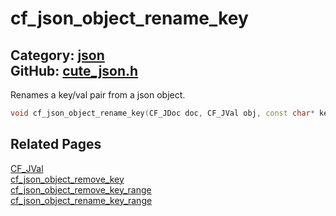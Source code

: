[](../header.md ':include')

# cf_json_object_rename_key

Category: [json](/api_reference?id=json)  
GitHub: [cute_json.h](https://github.com/RandyGaul/cute_framework/blob/master/include/cute_json.h)  
---

Renames a key/val pair from a json object.

```cpp
void cf_json_object_rename_key(CF_JDoc doc, CF_JVal obj, const char* key, const char* rename);
```

## Related Pages

[CF_JVal](/json/cf_jval.md)  
[cf_json_object_remove_key](/json/cf_json_object_remove_key.md)  
[cf_json_object_remove_key_range](/json/cf_json_object_remove_key_range.md)  
[cf_json_object_rename_key_range](/json/cf_json_object_rename_key_range.md)  
